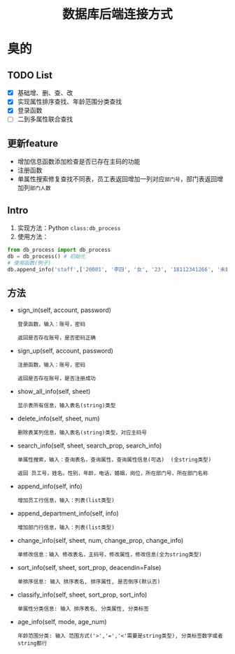 <div align="center">
<h1>
数据库后端连接方式
</h1>
</div>

# 臭的

## TODO List
- [x] 基础增、删、查、改
- [x] 实现属性排序查找、年龄范围分类查找
- [x] 登录函数
- [ ] 二到多属性联合查找

## 更新feature
- 增加信息函数添加检查是否已存在主码的功能
- 注册函数
- 单属性搜索修复查找不同表，员工表返回增加一列对应`部门号`，部门表返回增加列`部门人数`

## Intro
1. 实现方法：Python `class:db_process`
2. 使用方法：
```python
from db_process import db_process
db = db_process() # 初始化
# 使用函数(例子)
db.append_info('staff',['20001', '李四', '女', '23', '18112341266', '未婚', '经理', '002'])
 ```

## 方法

* sign_in(self, account, password)

  `登录函数，输入：账号，密码`

  `返回是否存在账号，是否密码正确`


* sign_up(self, account, password)

  `注册函数，输入：账号，密码`
  
  `返回是否存在账号，是否注册成功`


* show_all_info(self, sheet)

  `显示表所有信息，输入表名(string)类型`


* delete_info(self, sheet, num)

    `删除表某列信息，输入表名(string)类型，对应主码号`


* search_info(self, sheet, search_prop, search_info)

    `单属性搜索，输入：查询表名，查询属性，查询属性信息(可选)  (全string类型)`
    
    `返回 员工号，姓名，性别，年龄，电话，婚姻，岗位，所在部门号，所在部门名称`


* append_info(self, info)

    `增加员工行信息，输入：列表(list类型)`


* append_department_info(self, info)

    `增加部门行信息，输入：列表(list类型)`


* change_info(self, sheet, num, change_prop, change_info)

    `单修改信息：输入 修改表名，主码号，修改属性，修改信息(全为string类型)`


* sort_info(self, sheet, sort_prop, deacendin=False)

    `单排序信息: 输入 排序表名, 排序属性, 是否倒序(默认否)`


* classify_info(self, sheet, sort_prop, sort_info)

    `单属性分类信息: 输入 排序表名, 分类属性, 分类标签`


* age_info(self, mode, age_num)

    `年龄范围分类: 输入 范围方式('>','=','<'需要是string类型), 分类标签数字或者string都行`


